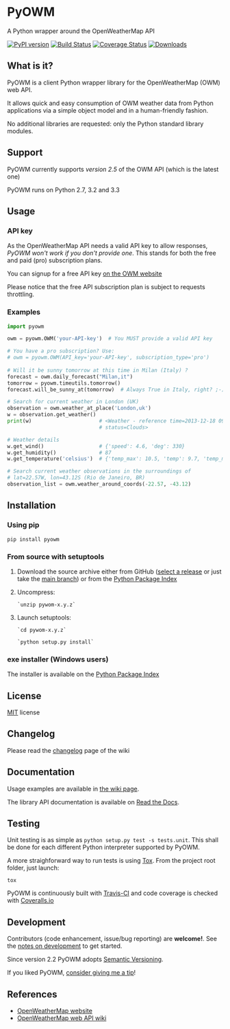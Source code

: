 #  PyOWM
A Python wrapper around the OpenWeatherMap API

[![PyPI version](https://badge.fury.io/py/pyowm.svg)](https://badge.fury.io/py/pyowm)
[![Build Status](https://travis-ci.org/csparpa/pyowm.png?branch=master)](https://travis-ci.org/csparpa/pyowm)
[![Coverage Status](https://coveralls.io/repos/csparpa/pyowm/badge.png?branch=develop)](https://coveralls.io/r/csparpa/pyowm?branch=develop)
[![Downloads](https://img.shields.io/pypi/dm/pyowm.svg)](https://img.shields.io/pypi/dm/pyowm.svg)

##  What is it?
PyOWM is a client Python wrapper library for the OpenWeatherMap (OWM) web API.

It allows quick and easy consumption of OWM weather data from Python applications via a simple object model and in a human-friendly fashion.

No additional libraries are requested: only the Python standard library modules.

##  Support

PyOWM currently supports _version 2.5_ of the OWM API (which is the latest one)

PyOWM runs on Python 2.7, 3.2 and 3.3

##  Usage

### API key

As the OpenWeatherMap API needs a valid API key to allow responses, 
*PyOWM won't work if you don't provide one*. This stands for both the free and paid (pro) subscription plans.

You can signup for a free API key [on the OWM website](https://home.openweathermap.org/users/sign_up)

Please notice that the free API subscription plan is subject to requests throttling.

### Examples

```python
import pyowm

owm = pyowm.OWM('your-API-key')  # You MUST provide a valid API key

# You have a pro subscription? Use:
# owm = pyowm.OWM(API_key='your-API-key', subscription_type='pro')
    
# Will it be sunny tomorrow at this time in Milan (Italy) ?
forecast = owm.daily_forecast("Milan,it")
tomorrow = pyowm.timeutils.tomorrow()
forecast.will_be_sunny_at(tomorrow)  # Always True in Italy, right? ;-)

# Search for current weather in London (UK)
observation = owm.weather_at_place('London,uk')
w = observation.get_weather()
print(w)                      # <Weather - reference time=2013-12-18 09:20, 
                              # status=Clouds>

# Weather details
w.get_wind()                  # {'speed': 4.6, 'deg': 330}
w.get_humidity()              # 87
w.get_temperature('celsius')  # {'temp_max': 10.5, 'temp': 9.7, 'temp_min': 9.0}

# Search current weather observations in the surroundings of 
# lat=22.57W, lon=43.12S (Rio de Janeiro, BR)
observation_list = owm.weather_around_coords(-22.57, -43.12)
```

##  Installation

### Using pip

`pip install pyowm`

### From source with setuptools

1. Download the source archive either from GitHub ([select a release](https://github.com/csparpa/pyowm/releases)
   or just take the [main branch](https://github.com/csparpa/pyowm/archive/master.zip))
   or from the [Python Package Index](https://pypi.python.org/pypi/pyowm) 
2. Uncompress:

       `unzip pywom-x.y.z`

3. Launch setuptools:

       `cd pywom-x.y.z`
       
       `python setup.py install`

### exe installer (Windows users)

The installer is available on the [Python Package Index](https://pypi.python.org/pypi/pyowm) 

## License

[MIT](https://github.com/csparpa/pyowm/blob/master/LICENSE) license

## Changelog
Please read the [changelog](https://github.com/csparpa/pyowm/wiki/Changelog) page of the wiki


## Documentation
Usage examples are available in [the wiki page](https://github.com/csparpa/pyowm/wiki/Usage-examples).

The library API documentation is available on [Read the Docs](https://pyowm.readthedocs.org).

## Testing
Unit testing is as simple as `python setup.py test -s tests.unit`. This shall
be done for each different Python interpreter supported by PyOWM.

A more straighforward way to run tests is using [Tox](http://tox.readthedocs.org).
From the project root folder, just launch:

`tox`

PyOWM is continuously built with [Travis-CI](https://travis-ci.org/csparpa/pyowm) and code coverage is checked
with [Coveralls.io](https://coveralls.io/r/csparpa/pyowm)

## Development
Contributors (code enhancement, issue/bug reporting) are __welcome!__. See the
[notes on development](https://github.com/csparpa/pyowm/wiki/Notes-on-development) to get started.

Since version 2.2 PyOWM adopts [Semantic Versioning](http://semver.org/).

If you liked PyOWM, [consider giving me a tip](https://gratipay.com/csparpa)!

## References
* [OpenWeatherMap website](http://openweathermap.org/)
* [OpenWeatherMap web API wiki](http://bugs.openweathermap.org/projects/api/wiki)
